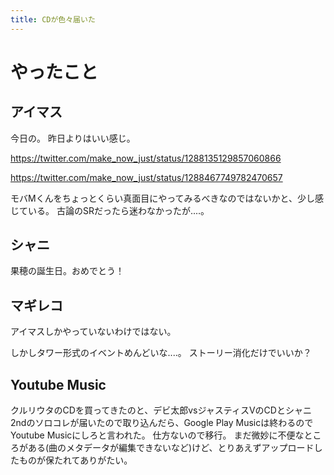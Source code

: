 ```yaml
---
title: CDが色々届いた
---
```


# やったこと

## アイマス

今日の。
昨日よりはいい感じ。

<https://twitter.com/make_now_just/status/1288135129857060866>

<https://twitter.com/make_now_just/status/1288467749782470657>

モバMくんをちょっとくらい真面目にやってみるべきなのではないかと、少し感じている。
古論のSRだったら迷わなかったが‥‥。

## シャニ

果穂の誕生日。おめでとう！

## マギレコ

アイマスしかやっていないわけではない。

しかしタワー形式のイベントめんどいな‥‥。
ストーリー消化だけでいいか？

## Youtube Music

クルリウタのCDを買ってきたのと、デビ太郎vsジャスティスVのCDとシャニ2ndのソロコレが届いたので取り込んだら、Google Play Musicは終わるのでYoutube Musicにしろと言われた。
仕方ないので移行。
まだ微妙に不便なところがある(曲のメタデータが編集できないなど)けど、とりあえずアップロードしたものが保たれてありがたい。
